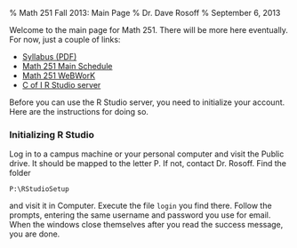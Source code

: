 % Math 251 Fall 2013: Main Page
% Dr. Dave Rosoff
% September 6, 2013

Welcome to the main page for Math 251. There will be more here eventually.
For now, just a couple of links:

* [Syllabus (PDF)](syllabus.pdf)
* [Math 251 Main Schedule](schedule.html)
* [Math 251 WeBWorK](https://webwork.collegeofidaho.edu/webwork2/MAT251_01_F13)
* [C of I R Studio server](https://rstudio.collegeofidaho.edu/)

Before you can use the R Studio server, you need to initialize your account. Here are the instructions for doing so.

### Initializing R Studio

Log in to a campus machine or your personal computer and visit the Public drive. It should be mapped to the letter P. If not, contact Dr. Rosoff. Find the folder

    P:\RStudioSetup

and visit it in Computer. Execute the file ```login``` you find there. Follow the prompts, entering the same username and password you use for email. When the windows close themselves after you read the success message, you are done.
